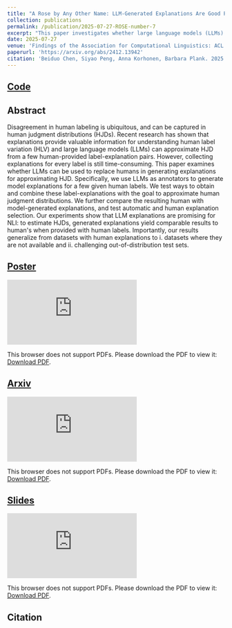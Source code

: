 ```yaml
---
title: "A Rose by Any Other Name: LLM-Generated Explanations Are Good Proxies for Human Explanations to Collect Label Distributions on NLI"
collection: publications
permalink: /publication/2025-07-27-ROSE-number-7
excerpt: "This paper investigates whether large language models (LLMs) can generate explanations that effectively approximate human judgment distributions (HJDs) in natural language inference (NLI). By replacing human-written explanations with LLM-generated ones for a small set of human labels, the study finds that model explanations can match human performance in estimating HJDs, even on datasets lacking human explanations and in out-of-distribution settings."
date: 2025-07-27
venue: 'Findings of the Association for Computational Linguistics: ACL 2025'
paperurl: 'https://arxiv.org/abs/2412.13942'
citation: 'Beiduo Chen, Siyao Peng, Anna Korhonen, Barbara Plank. 2025. A Rose by Any Other Name: LLM-Generated Explanations Are Good Proxies for Human Explanations to Collect Label Distributions on NLI. In Findings of the Association for Computational Linguistics: ACL 2025, Vienna, Austria. Association for Computational Linguistics.'
---
```


## [Code](https://github.com/mainlp/MJD-Estimator/)

## Abstract
Disagreement in human labeling is ubiquitous, and can be captured in human judgment distributions (HJDs). Recent research has shown that explanations provide valuable information for understanding human label variation (HLV) and large language models (LLMs) can approximate HJD from a few human-provided label-explanation pairs. However, collecting explanations for every label is still time-consuming. This paper examines whether LLMs can be used to replace humans in generating explanations for approximating HJD. Specifically, we use LLMs as annotators to generate model explanations for a few given human labels. We test ways to obtain and combine these label-explanations with the goal to approximate human judgment distributions. We further compare the resulting human with model-generated explanations, and test automatic and human explanation selection. Our experiments show that LLM explanations are promising for NLI: to estimate HJDs, generated explanations yield comparable results to human's when provided with human labels. Importantly, our results generalize from datasets with human explanations to i. datasets where they are not available and ii. challenging out-of-distribution test sets.

## [Poster](https://mckysse.github.io/files/ACL2025_ROSE_poster.pdf)
<object data="https://mckysse.github.io/files/ACL2025_ROSE_poster.pdf" type="application/pdf" width="900px" height="900px">
    <embed src="https://mckysse.github.io/files/ACL2025_ROSE_poster.pdf">
        <p>This browser does not support PDFs. Please download the PDF to view it: <a href="https://mckysse.github.io/files/ACL2025_ROSE_poster.pdf">Download PDF</a>.</p>
    </embed>
</object>


## [Arxiv](https://arxiv.org/pdf/2412.13942)
<object data="https://arxiv.org/pdf/2412.13942" type="application/pdf" width="900px" height="900px">
    <embed src="https://arxiv.org/pdf/2412.13942">
        <p>This browser does not support PDFs. Please download the PDF to view it: <a href="https://arxiv.org/pdf/2412.13942">Download PDF</a>.</p>
    </embed>
</object>


## [Slides](https://mckysse.github.io/files/ACL2025_ROSE_slides.pdf)
<object data="https://mckysse.github.io/files/ACL2025_ROSE_slides.pdf" type="application/pdf" width="900px" height="900px">
    <embed src="https://mckysse.github.io/files/ACL2025_ROSE_slides.pdf">
        <p>This browser does not support PDFs. Please download the PDF to view it: <a href="https://mckysse.github.io/files/ACL2025_ROSE_slides.pdf">Download PDF</a>.</p>
    </embed>
</object>

## Citation
